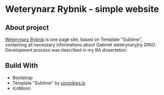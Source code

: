 # Weterynarz Rybnik - simple website


## About project
[Weterynarz Rybnik](https://weterynarzrybnik.pl/) is one page site, based on Template "Sublime", containing all necessary informations about Gabinet weterynaryjny DINO. Development process was described in my BA dissertation.

## Build With
* Bootstrap
* Template "Sublime" by [uicookies.io](https://uicookies.com/)
* IcoMoon

